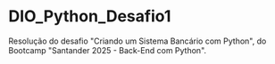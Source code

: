 # DIO_Python_Desafio1
Resolução do desafio "Criando um Sistema Bancário com Python", do Bootcamp "Santander 2025 - Back-End com Python".
